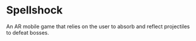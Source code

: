 # Spellshock
An AR mobile game that relies on the user to absorb and reflect projectiles to defeat bosses.

